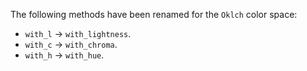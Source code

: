The following methods have been renamed for the `Oklch` color space:

- `with_l` -> `with_lightness`.
- `with_c` -> `with_chroma`.
- `with_h` -> `with_hue`.
